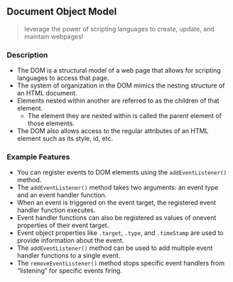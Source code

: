 ## Document Object Model

> leverage the power of scripting languages to create, update, and maintain webpages!

### Description

- The DOM is a structural model of a web page that allows for scripting languages to access that page.
- The system of organization in the DOM mimics the nesting structure of an HTML document.
- Elements nested within another are referred to as the children of that element.
  - The element they are nested within is called the parent element of those elements.
- The DOM also allows access to the regular attributes of an HTML element such as its style, id, etc.

### Example Features

- You can register events to DOM elements using the `addEventListener()` method.
- The `addEventListener()` method takes two arguments: an event type and an event handler function.
- When an event is triggered on the event target, the registered event handler function executes.
- Event handler functions can also be registered as values of onevent properties of their event target.
- Event object properties like `.target`, `.type`, and `.timeStamp` are used to provide information about the event.
- The `addEventListener()` method can be used to add multiple event handler functions to a single event.
- The `removeEventListener()` method stops specific event handlers from “listening” for specific events firing.
